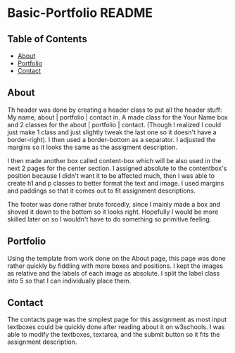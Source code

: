 # Basic-Portfolio README


## Table of Contents

- [About](#About)
- [Portfolio](#Portfolio)
- [Contact](#Contact)


## About

Th header was done by creating a header class to put all the header stuff: My name, about | portfolio | contact in. A made class for the Your Name box and 2 classes for the about | portfolio | contact. (Though I realized I could just make 1 class and just slightly tweak the last one so it doesn't have a border-right). I then used a border-bottom as a separator. I adjusted the margins so it looks the same as the assigment description. 

I then made another box called content-box which will be also used in the next 2 pages for the center section. I assigned absolute to the contentbox's position because I didn't want it to be affected much, then I was able to create h1 and p classes to better format the text and image. I used margins and paddings so that it comes out to fit assignment descriptions. 

The footer was done rather brute forcedly, since I mainly made a box and shoved it down to the bottom so it looks right. Hopefully I would be more skilled later on so I wouldn't have to do something so primitive feeling.


## Portfolio

Using the template from work done on the About page, this page was done rather quickly by fiddling with more boxes and positions. I kept the images as relative and the labels of each image as absolute. I split the label class into 5 so that I can individually place them. 

## Contact

The contacts page was the simplest page for this assignment as most input textboxes could be quickly done after reading about it on w3schools. I was able to modify the textboxes, textarea, and the submit button so it fits the assignment description. 



